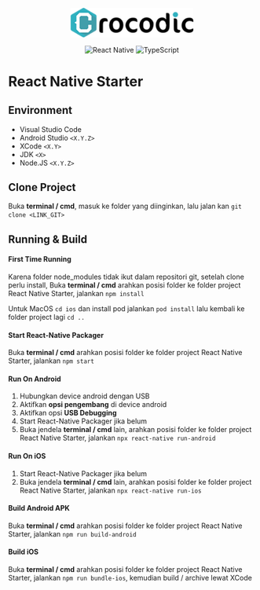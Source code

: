 <p align="center">
  <img alt="Crocodic" src="./misc/images/crocodic.png" width=250/>
</p>

<p align="center">
  <img alt="React Native" src="https://img.shields.io/badge/react_native%20-%2320232a.svg?&style=for-the-badge&logo=react&logoColor=%2361DAFB"/>
  <img alt="TypeScript" src="https://img.shields.io/badge/typescript%20-%23007ACC.svg?&style=for-the-badge&logo=typescript&logoColor=white"/>
</p>

# React Native Starter


## Environment

- Visual Studio Code
- Android Studio ```<X.Y.Z>```
- XCode ```<X.Y>```
- JDK ```<X>```
- Node.JS ```<X.Y.Z>```

## Clone Project

Buka **terminal / cmd**, masuk ke folder yang diinginkan, lalu jalan kan ```git clone <LINK_GIT>```


## Running & Build


#### First Time Running

Karena folder node_modules tidak ikut dalam repositori git, setelah clone perlu install, Buka **terminal / cmd** arahkan posisi folder ke folder project React Native Starter, jalankan ```npm install```

Untuk MacOS ```cd ios``` dan install pod jalankan ```pod install``` lalu kembali ke folder project lagi ```cd ..```

#### Start React-Native Packager

Buka **terminal / cmd** arahkan posisi folder ke folder project React Native Starter, jalankan ```npm start```

#### Run On Android

1. Hubungkan device android dengan USB
2. Aktifkan **opsi pengembang** di device android
3. Aktifkan opsi **USB Debugging**
4. Start React-Native Packager jika belum
5. Buka jendela **terminal / cmd** lain, arahkan posisi folder ke folder project React Native Starter, jalankan ```npx react-native run-android```

#### Run On iOS

1. Start React-Native Packager jika belum
5. Buka jendela **terminal / cmd** lain, arahkan posisi folder ke folder project React Native Starter, jalankan ```npx react-native run-ios```

#### Build Android APK

Buka **terminal / cmd** arahkan posisi folder ke folder project React Native Starter, jalankan ```npm run build-android```

#### Build iOS

Buka **terminal / cmd** arahkan posisi folder ke folder project React Native Starter, jalankan ```npm run bundle-ios```, kemudian build / archive lewat XCode